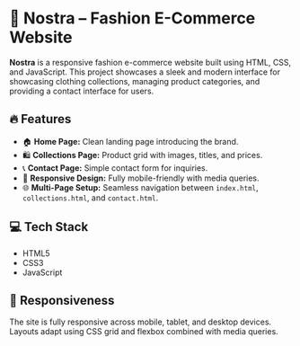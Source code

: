 # 👗 Nostra – Fashion E-Commerce Website

**Nostra** is a responsive fashion e-commerce website built using HTML, CSS, and JavaScript. This project showcases a sleek and modern interface for showcasing clothing collections, managing product categories, and providing a contact interface for users.

## 🔥 Features

- 🏠 **Home Page:** Clean landing page introducing the brand.
- 🛍️ **Collections Page:** Product grid with images, titles, and prices.
- 📞 **Contact Page:** Simple contact form for inquiries.
- 📱 **Responsive Design:** Fully mobile-friendly with media queries.
- 🌐 **Multi-Page Setup:** Seamless navigation between `index.html`, `collections.html`, and `contact.html`.

## 💻 Tech Stack

- HTML5
- CSS3
- JavaScript

## 📱 Responsiveness

The site is fully responsive across mobile, tablet, and desktop devices. Layouts adapt using CSS grid and flexbox combined with media queries.
